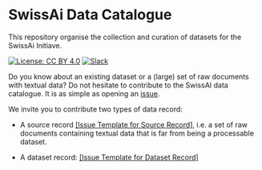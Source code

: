 # SwissAi Data Catalogue

This repository organise the collection and curation of datasets for the SwissAi Initiave. 

[![License: CC BY 4.0](https://img.shields.io/badge/License-CC_BY_4.0-lightgrey.svg)](https://creativecommons.org/licenses/by/4.0/)
[![Slack](https://img.shields.io/badge/Slack-5A255B?style=flat-square&logo=slack&logoColor=white)](https://swissai-initiative.slack.com/join/shared_invite/TOBECOMPLETED/)

Do you know about an existing dataset or a (large) set of raw documents with textual data? Do not hesitate to contribute to the SwissAI data catalogue. It is as simple as opening an [issue](https://github.com/impresso/test-catalogue/issues/new/choose).

We invite you to contribute two types of data record:

- A source record [\[Issue Template for Source Record\]](), i.e. a set of raw documents containing textual data that is far from being a processable dataset.  

- A dataset record: [\[Issue Template for Dataset Record\]]()

